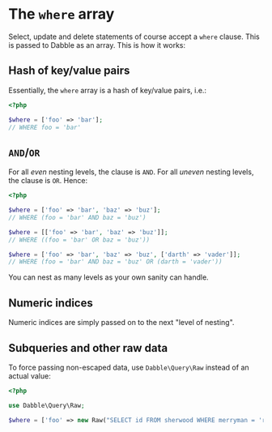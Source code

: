 # The `where` array
Select, update and delete statements of course accept a `where` clause. This is
passed to Dabble as an array. This is how it works:

## Hash of key/value pairs
Essentially, the `where` array is a hash of key/value pairs, i.e.:

```php
<?php

$where = ['foo' => 'bar'];
// WHERE foo = 'bar'

```

## `AND`/`OR`
For all *even* nesting levels, the clause is `AND`. For all *uneven* nesting
levels, the clause is `OR`. Hence:

```php
<?php

$where = ['foo' => 'bar', 'baz' => 'buz'];
// WHERE (foo = 'bar' AND baz = 'buz')

$where = [['foo' => 'bar', 'baz' => 'buz']];
// WHERE ((foo = 'bar' OR baz = 'buz'))

$where = ['foo' => 'bar', 'baz' => 'buz', ['darth' => 'vader']];
// WHERE (foo = 'bar' AND baz = 'buz' OR (darth = 'vader'))

```

You can nest as many levels as your own sanity can handle.

## Numeric indices
Numeric indices are simply passed on to the next "level of nesting".

## Subqueries and other raw data
To force passing non-escaped data, use `Dabble\Query\Raw` instead of an actual
value:

```php
<?php

use Dabble\Query\Raw;

$where = ['foo' => new Raw("SELECT id FROM sherwood WHERE merryman = 'robin'")];

```

